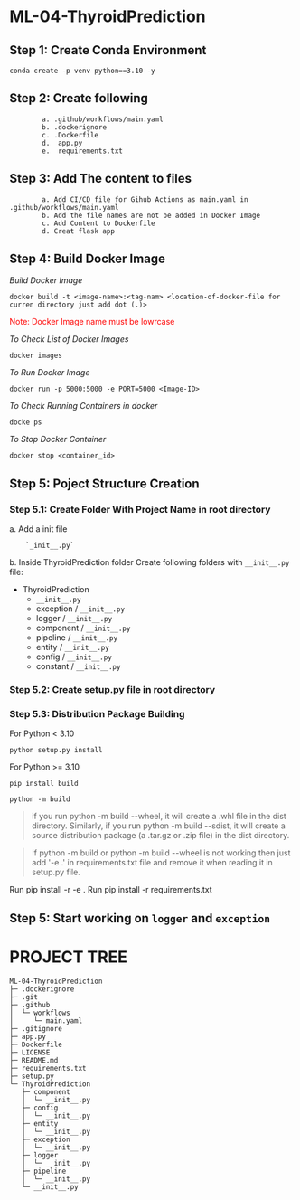# ML-04-ThyroidPrediction

## Step 1: Create Conda Environment

```
conda create -p venv python==3.10 -y
```

## Step 2: Create following
            a. .github/workflows/main.yaml
            b. .dockerignore
            c. .Dockerfile
            d.  app.py
            e.  requirements.txt

## Step 3: Add The content to files
            a. Add CI/CD file for Gihub Actions as main.yaml in .github/workflows/main.yaml
            b. Add the file names are not be added in Docker Image
            c. Add Content to Dockerfile
            d. Creat flask app

## Step 4: Build Docker Image

*Build Docker Image*
```
docker build -t <image-name>:<tag-nam> <location-of-docker-file for curren directory just add dot (.)>
```
<span style="color:red">Note: Docker Image name must be lowrcase</span>

*To Check List of Docker Images*
```
docker images
```

*To Run Docker Image*
```
docker run -p 5000:5000 -e PORT=5000 <Image-ID>
```

*To Check Running Containers in docker*
```
docke ps
```

*To Stop Docker Container*

```
docker stop <container_id>
```

## Step 5: Poject Structure Creation
### Step 5.1: Create Folder With Project Name <ThyroidPrediction> in root directory

a. Add a init file

        `_init__.py`

b. Inside ThyroidPrediction folder Create following folders with `__init__.py` file:

* ThyroidPrediction
    - `__init__.py`
    - exception / `__init__.py`
    - logger / `__init__.py`
    - component / `__init__.py`
    - pipeline / `__init__.py`
    - entity / `__init__.py`
    - config / `__init__.py`
    - constant / `__init__.py`

### Step 5.2: Create setup.py file in root directory

### Step 5.3: Distribution Package Building
For Python < 3.10
```
python setup.py install
```

For Python >= 3.10
```
pip install build

```

```
python -m build
```

> if you run python -m build --wheel, it will create a .whl file in the dist directory. Similarly, if you run python -m build --sdist, it will create a source distribution package (a .tar.gz or .zip file) in the dist directory.

> If python -m build or python -m build --wheel is not working then just add '-e .' in requirements.txt file and remove it when reading it in setup.py file.

Run pip install -r -e .
Run pip install -r requirements.txt

## Step 5: Start working on `logger` and `exception`








# PROJECT TREE


```
ML-04-ThyroidPrediction
├─ .dockerignore
├─ .git
├─ .github
│  └─ workflows
│     └─ main.yaml
├─ .gitignore
├─ app.py
├─ Dockerfile
├─ LICENSE
├─ README.md
├─ requirements.txt
├─ setup.py
└─ ThyroidPrediction
   ├─ component
   │  └─ __init__.py
   ├─ config
   │  └─ __init__.py
   ├─ entity
   │  └─ __init__.py
   ├─ exception
   │  └─ __init__.py
   ├─ logger
   │  └─ __init__.py
   ├─ pipeline
   │  └─ __init__.py
   └─ __init__.py

```